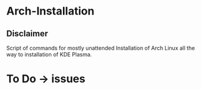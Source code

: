 # Arch-Installation
## Disclaimer
Script of commands for mostly unattended Installation of Arch Linux all the way to installation of KDE Plasma.
# To Do -> issues
